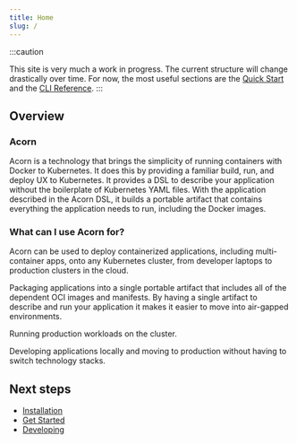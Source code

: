 ```yaml
---
title: Home
slug: /
---
```


:::caution

This site is very much a work in progress. The current structure will change drastically over time. For now, the most useful sections are the [Quick Start](20-quickstart.md) and the [CLI Reference](100-Reference/01-command-line/acorn.md).
:::

## Overview

### Acorn

Acorn is a technology that brings the simplicity of running containers with Docker to Kubernetes. It does this by providing a familiar build, run, and deploy UX to Kubernetes. It provides a DSL to describe your application without the boilerplate of Kubernetes YAML files. With the application described in the Acorn DSL, it builds a portable artifact that contains everything the application needs to run, including the Docker images.

### What can I use Acorn for?

Acorn can be used to deploy containerized applications, including multi-container apps, onto any Kubernetes cluster, from developer laptops to production clusters in the cloud.

Packaging applications into a single portable artifact that includes all of the dependent OCI images and manifests. By having a single artifact to describe and run your application it makes it easier to move into air-gapped environments.

Running production workloads on the cluster.

Developing applications locally and moving to production without having to switch technology stacks.

## Next steps

* [Installation](/installation/installing)
* [Get Started](/Get%20Started/Running%20an%20Acorn)
* [Developing](/Develop%20with%20Acorn/Develop%20with%20Acorn)
